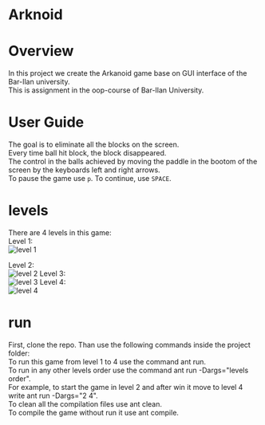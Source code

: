 # Arknoid

# Overview
In this project we create the Arkanoid game base on GUI interface of the Bar-Ilan university. <br>
This is assignment in the oop-course of Bar-Ilan University. <br>

# User Guide
The goal is to eliminate all the blocks on the screen. <br>
Every time ball hit block, the block disappeared. <br>
The control in the balls achieved by moving the paddle in the bootom of the screen by the keyboards left and right arrows. <br>
To pause the game use `p`. To continue, use `SPACE`. <br>

# levels
There are 4 levels in this game: <br>
Level 1: <br>
![level 1](https://user-images.githubusercontent.com/118112616/234208966-ec0da81e-89cc-412b-9b3b-b07d84719277.png)

Level 2: <br>
![level 2](https://user-images.githubusercontent.com/118112616/234210279-d1cf539f-652d-49e6-9459-abbf8a01a46e.png)
Level 3: <br>
![level 3](https://user-images.githubusercontent.com/118112616/234210833-20dd8240-5adc-423f-87af-1a61747ef55a.png)
Level 4: <br>
![level 4](https://user-images.githubusercontent.com/118112616/234211778-272fdba6-b2ba-469e-bf36-fac4322c6700.png)

# run
First, clone the repo. Than use the following commands inside the project folder: <br>
To run this game from level 1 to 4 use the command ant run. <br>
To run in any other levels order use the command ant run -Dargs="levels order". <br> For example, to start the game in level 2 and after win it move to level 4 write ant run -Dargs="2 4". <br>
To clean all the compilation files use ant clean. <br>
To compile the game without run it use ant compile. <br>
